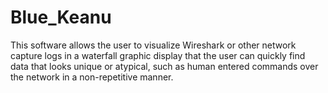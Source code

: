 # Blue_Keanu
This software allows the user to visualize Wireshark or other network capture logs in a waterfall graphic display that the user can quickly find data that looks unique or atypical, such as human entered commands over the network in a non-repetitive manner.
